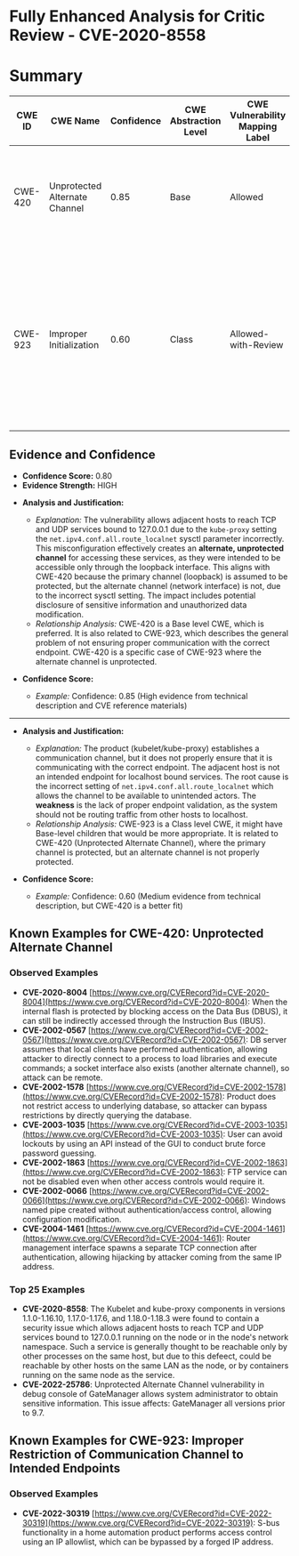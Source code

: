 # Fully Enhanced Analysis for Critic Review - CVE-2020-8558

# Summary
| CWE ID  | CWE Name | Confidence | CWE Abstraction Level | CWE Vulnerability Mapping Label | CWE-Vulnerability Mapping Notes |
|-----------------|-----------------------------------------------------------------------|--------------------|--------------------------|-----------------------------------|-------------------------------------------------------------------------------------------------------------------------------------------------------------------------------------------------------------------|
| CWE-420 | Unprotected Alternate Channel  | 0.85 | Base | Allowed | The product protects a primary channel, but it does not use the same level of protection for an alternate channel. |
| CWE-923 | Improper Initialization  | 0.60 | Class | Allowed-with-Review | The product establishes a communication channel to (or from) an endpoint for privileged or protected operations, but it does not properly ensure that it is communicating with the correct endpoint. |

## Evidence and Confidence

*   **Confidence Score:** 0.80
*   **Evidence Strength:** HIGH

- **Analysis and Justification:**
  - *Explanation:* The vulnerability allows adjacent hosts to reach TCP and UDP services bound to 127.0.0.1 due to the `kube-proxy` setting the `net.ipv4.conf.all.route_localnet` sysctl parameter incorrectly. This misconfiguration effectively creates an **alternate, unprotected channel** for accessing these services, as they were intended to be accessible only through the loopback interface. This aligns with CWE-420 because the primary channel (loopback) is assumed to be protected, but the alternate channel (network interface) is not, due to the incorrect sysctl setting. The impact includes potential disclosure of sensitive information and unauthorized data modification.
  - *Relationship Analysis:* CWE-420 is a Base level CWE, which is preferred. It is also related to CWE-923, which describes the general problem of not ensuring proper communication with the correct endpoint. CWE-420 is a specific case of CWE-923 where the alternate channel is unprotected.

- **Confidence Score:**
  - *Example:* Confidence: 0.85 (High evidence from technical description and CVE reference materials)

---

- **Analysis and Justification:**
  - *Explanation:* The product (kubelet/kube-proxy) establishes a communication channel, but it does not properly ensure that it is communicating with the correct endpoint. The adjacent host is not an intended endpoint for localhost bound services. The root cause is the incorrect setting of `net.ipv4.conf.all.route_localnet` which allows the channel to be available to unintended actors. The **weakness** is the lack of proper endpoint validation, as the system should not be routing traffic from other hosts to localhost.
  - *Relationship Analysis:* CWE-923 is a Class level CWE, it might have Base-level children that would be more appropriate. It is related to CWE-420 (Unprotected Alternate Channel), where the primary channel is protected, but an alternate channel is not properly protected.

- **Confidence Score:**
  - *Example:* Confidence: 0.60 (Medium evidence from technical description, but CWE-420 is a better fit)



## Known Examples for CWE-420: Unprotected Alternate Channel
### Observed Examples
- **CVE-2020-8004** [https://www.cve.org/CVERecord?id=CVE-2020-8004](https://www.cve.org/CVERecord?id=CVE-2020-8004): When the internal flash is protected by blocking access on the Data Bus (DBUS), it can still be indirectly accessed through the Instruction Bus (IBUS).
- **CVE-2002-0567** [https://www.cve.org/CVERecord?id=CVE-2002-0567](https://www.cve.org/CVERecord?id=CVE-2002-0567): DB server assumes that local clients have performed authentication, allowing attacker to directly connect to a process to load libraries and execute commands; a socket interface also exists (another alternate channel), so attack can be remote.
- **CVE-2002-1578** [https://www.cve.org/CVERecord?id=CVE-2002-1578](https://www.cve.org/CVERecord?id=CVE-2002-1578): Product does not restrict access to underlying database, so attacker can bypass restrictions by directly querying the database.
- **CVE-2003-1035** [https://www.cve.org/CVERecord?id=CVE-2003-1035](https://www.cve.org/CVERecord?id=CVE-2003-1035): User can avoid lockouts by using an API instead of the GUI to conduct brute force password guessing.
- **CVE-2002-1863** [https://www.cve.org/CVERecord?id=CVE-2002-1863](https://www.cve.org/CVERecord?id=CVE-2002-1863): FTP service can not be disabled even when other access controls would require it.
- **CVE-2002-0066** [https://www.cve.org/CVERecord?id=CVE-2002-0066](https://www.cve.org/CVERecord?id=CVE-2002-0066): Windows named pipe created without authentication/access control, allowing configuration modification.
- **CVE-2004-1461** [https://www.cve.org/CVERecord?id=CVE-2004-1461](https://www.cve.org/CVERecord?id=CVE-2004-1461): Router management interface spawns a separate TCP connection after authentication, allowing hijacking by attacker coming from the same IP address.
### Top 25 Examples
- **CVE-2020-8558**: The Kubelet and kube-proxy components in versions 1.1.0-1.16.10, 1.17.0-1.17.6, and 1.18.0-1.18.3 were found to contain a security issue which allows adjacent hosts to reach TCP and UDP services bound to 127.0.0.1 running on the node or in the node's network namespace. Such a service is generally thought to be reachable only by other processes on the same host, but due to this defeect, could be reachable by other hosts on the same LAN as the node, or by containers running on the same node as the service.
- **CVE-2022-25786**: Unprotected Alternate Channel vulnerability in debug console of GateManager allows system administrator to obtain sensitive information. This issue affects: GateManager all versions prior to 9.7.


## Known Examples for CWE-923: Improper Restriction of Communication Channel to Intended Endpoints
### Observed Examples
- **CVE-2022-30319** [https://www.cve.org/CVERecord?id=CVE-2022-30319](https://www.cve.org/CVERecord?id=CVE-2022-30319): S-bus functionality in a home automation product performs access control using an IP allowlist, which can be bypassed by a forged IP address.
